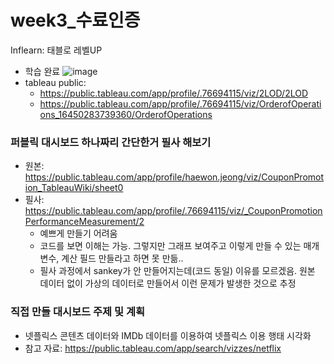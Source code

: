 # week3_수료인증
Inflearn: 태블로 레벨UP

- 학습 완료
![image](https://user-images.githubusercontent.com/40443049/154555780-b5d9df4c-e250-4a49-804c-7d154e636380.png)
- tableau public: 
  - https://public.tableau.com/app/profile/.76694115/viz/2LOD/2LOD
  - https://public.tableau.com/app/profile/.76694115/viz/OrderofOperations_16450283739360/OrderofOperations


### 퍼블릭 대시보드 하나짜리 간단한거 필사 해보기
- 원본: https://public.tableau.com/app/profile/haewon.jeong/viz/CouponPromotion_TableauWiki/sheet0
- 필사: https://public.tableau.com/app/profile/.76694115/viz/_CouponPromotionPerformanceMeasurement/2
  - 예쁘게 만들기 어려움
  - 코드를 보면 이해는 가능. 그렇지만 그래프 보여주고 이렇게 만들 수 있는 매개변수, 계산 필드 만들라고 하면 못 만듦..
  - 필사 과정에서 sankey가 안 만들어지는데(코드 동일) 이유를 모르겠음. 원본 데이터 없이 가상의 데이터로 만들어서 이런 문제가 발생한 것으로 추정

### 직접 만들 대시보드 주제 및 계획
- 넷플릭스 콘텐츠 데이터와 IMDb 데이터를 이용하여 넷플릭스 이용 행태 시각화 
- 참고 자료: https://public.tableau.com/app/search/vizzes/netflix
